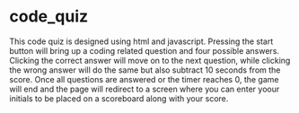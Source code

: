 # code_quiz

This code quiz is designed using html and javascript.
Pressing the start button will bring up a coding related question and four possible answers.
Clicking the correct answer will move on to the next question, while clicking the wrong answer will do the same but also subtract 10 seconds from the score.
Once all questions are answered or the timer reaches 0, the game will end and the page will redirect to a screen where you can enter yoour initials to be placed on a scoreboard along with your score.
